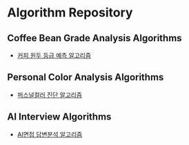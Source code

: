# Algorithm Repository

## Coffee Bean Grade Analysis Algorithms
- [커피 원두 등급 예측 알고리즘](CoffeeKNNet)

## Personal Color Analysis Algorithms
- [퍼스널컬러 진단 알고리즘](personalcolor)
  
## AI Interview Algorithms
- [AI면접 답변분석 알고리즘](AIinterview)
